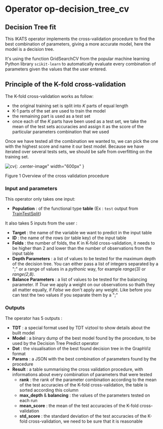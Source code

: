 # Operator op-decision_tree_cv

## Decision Tree fit

This IKATS operator implements the cross-validation procedure to find the best combination of parameters, giving a more
accurate model, here the model is a decision tree.

It's using the function GridSearchCV from the popular machine learning Python library `scikit-learn` to automatically
evaluate every combination of parameters given the values that the user entered.

## Principle of the K-fold cross-validation

The K-fold cross-validation works as follow:

- the original training set is split into _K_ parts of equal length
- K-1 parts of the set are used to train the model
- the remaining part is used as a test set
- once each of the _K_ parts have been used as a test set, we take the mean of the test sets accuracies and assign it as the score of the particular parameters combination that we used

Once we have tested all the combination we wanted to, we can pick the one with the highest score and name it our
best model. Because we have iterated over several tests sets, we should be safe from overfitting on the training set.

![cv](https://static.oschina.net/uploads/img/201609/26155106_OfXx.png){: .center-image" width="600px" }

Figure 1 Overview of the cross validation procedure

### Input and parameters

This operator only takes one input:

- **Population** : of the functional type **table** (Ex : `test` output from [TrainTestSplit](https://ikats.org/doc/operators/trainTestSplit.html))

It also takes 5 inputs from the user :

- **Target** : the name of the variable we want to predict in the input table
- **ID** : the name of the rows (or table key) of the input table
- **Folds** : the number of folds, the _K_ in K-fold cross-validation, it needs to be higher than 2 and lower than the number of observations from the input table
- **Depth Parameters** : a list of values to be tested for the maximum depth of the decision tree. You can either pass a list of integers separated by a ";" or a range of values in a _pythonic_ way, for example _range(3)_ or _range(2,8)_.
- **Balance Parameters** : a list of values to be tested for the balancing parameter. If _True_ we apply a weight on our observations so thath they all matter equally, if _False_ we don't apply any weight. Like before you can test the two values if you separate them by a ";"

### Outputs

The operator has 5 outputs :

- **TDT** : a special format used by TDT viztool to show details about the built model
- **Model** : a binary dump of the best model found by the procedure, to be used by the Decision Tree Predict operator
- **Dot** : the visualisation of the best found decision tree in the GraphViz format
- **Params** : a JSON with the best combination of parameters found by the procedure
- **Result** : a table summarising the cross validation procedure, with informations about every combination of parameters that were tested
  - **rank** : the rank of the parameter combination according to the mean of the test accuracies of the K-fold
    cross-validation, the table is sorted according this column
  - **max_depth** & **balancing** : the values of the parameters tested on each run
  - **mean_score** : the mean of the test accuracies of the K-fold cross-validation
  - **std_score** : the standard deviation of the test accuracies of the K-fold cross-validation, we need to be sure that
    it is reasonable
